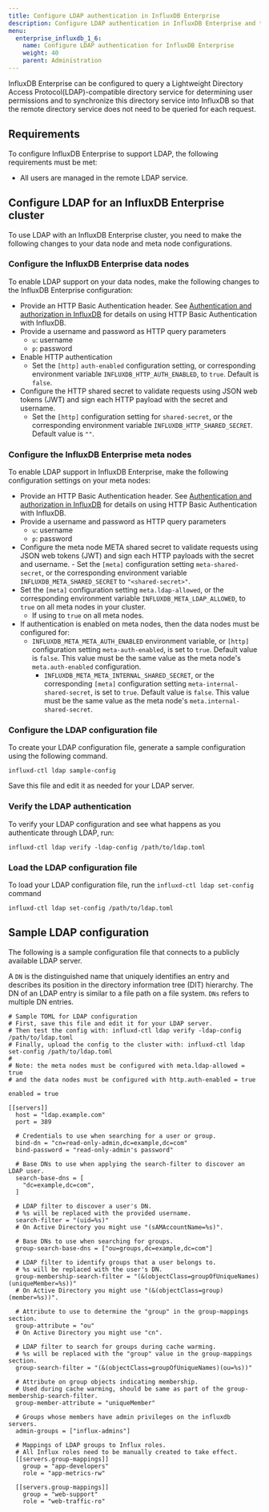 ```yaml
---
title: Configure LDAP authentication in InfluxDB Enterprise
description: Configure LDAP authentication in InfluxDB Enterprise and test LDAP connectivity.
menu:
  enterprise_influxdb_1_6:
    name: Configure LDAP authentication for InfluxDB Enterprise
    weight: 40
    parent: Administration
---
```

InfluxDB Enterprise can be configured to query a Lightweight Directory Access Protocol(LDAP)-compatible directory service for determining user permissions and to synchronize this directory service into InfluxDB so that the remote directory service does not need to be queried for each request.

## Requirements

To configure InfluxDB Enterprise to support LDAP, the following requirements must be met:

* All users are managed in the remote LDAP service.

## Configure LDAP for an InfluxDB Enterprise cluster

To use LDAP with an InfluxDB Enterprise cluster, you need to make the following changes to your data node and meta node configurations.

### Configure the InfluxDB Enterprise data nodes

To enable LDAP support on your data nodes, make the following changes to the InfluxDB Enterprise configuration:

* Provide an HTTP Basic Authentication header. See [Authentication and authorization in InfluxDB](/influxdb/v1.6/administration/authentication_and_authorization/) for details on using HTTP Basic Authentication with InfluxDB.
* Provide a username and password as HTTP query parameters
  - `u`: username
  - `p`: password
* Enable HTTP authentication
  - Set the `[http]` `auth-enabled` configuration setting, or corresponding environment variable `INFLUXDB_HTTP_AUTH_ENABLED`, to `true`. Default is `false`.
* Configure the HTTP shared secret to validate requests using JSON web tokens (JWT) and sign each HTTP payload with the secret and username.
  - Set the `[http]` configuration setting for `shared-secret`, or the corresponding environment variable `INFLUXDB_HTTP_SHARED_SECRET`. Default value is `""`.


### Configure the InfluxDB Enterprise meta nodes

To enable LDAP support in InfluxDB Enterprise, make the following configuration settings on your meta nodes:

* Provide an HTTP Basic Authentication header. See [Authentication and authorization in InfluxDB](/influxdb/v1.6/administration/authentication_and_authorization/) for details on using HTTP Basic Authentication with InfluxDB.
* Provide a username and password as HTTP query parameters
  - `u`: username
  - `p`: password
* Configure the meta node META shared secret to validate requests using JSON web tokens (JWT) and sign each HTTP payloads with the secret and username.
      - Set the `[meta]` configuration setting `meta-shared-secret`, or the corresponding environment variable `INFLUXDB_META_SHARED_SECRET` to `"<shared-secret>"`.
* Set the `[meta]` configuration setting `meta.ldap-allowed`, or the corresponding environment variable `INFLUXDB_META_LDAP_ALLOWED`, to `true` on all meta nodes in your cluster.
    - If using  to `true` on all meta nodes.
* If authentication is enabled on meta nodes, then the data nodes must be configured for:
    - `INFLUXDB_META_META_AUTH_ENABLED` environment variable, or `[http]` configuration setting `meta-auth-enabled`, is set to `true`. Default value is `false`. This value must be the same value as the meta node's `meta.auth-enabled` configuration.
      - `INFLUXDB_META_META_INTERNAL_SHARED_SECRET`, or the corresponding `[meta]` configuration setting `meta-internal-shared-secret`, is set to `true`. Default value is `false`. This value must be the same value as the meta node's `meta.internal-shared-secret`.


### Configure the LDAP configuration file

To create your LDAP configuration file, generate a sample configuration using the following command.

```
influxd-ctl ldap sample-config
```

Save this file and edit it as needed for your LDAP server.


### Verify the LDAP authentication

To verify your LDAP configuration and see what happens as you authenticate through LDAP, run:

```
influxd-ctl ldap verify -ldap-config /path/to/ldap.toml
```

### Load the LDAP configuration file

To load your LDAP configuration file, run the `influxd-ctl ldap set-config` command

```
influxd-ctl ldap set-config /path/to/ldap.toml
```

## Sample LDAP configuration

The following is a sample configuration file that connects to a publicly available LDAP server.

A `DN` is the distinguished name that uniquely identifies an entry and describes its position in the directory information tree (DIT) hierarchy. The DN of an LDAP entry is similar to a file path on a file system. `DNs` refers to multiple DN entries.

```
# Sample TOML for LDAP configuration
# First, save this file and edit it for your LDAP server.
# Then test the config with: influxd-ctl ldap verify -ldap-config /path/to/ldap.toml
# Finally, upload the config to the cluster with: influxd-ctl ldap set-config /path/to/ldap.toml
#
# Note: the meta nodes must be configured with meta.ldap-allowed = true
# and the data nodes must be configured with http.auth-enabled = true

enabled = true

[[servers]]
  host = "ldap.example.com"
  port = 389

  # Credentials to use when searching for a user or group.
  bind-dn = "cn=read-only-admin,dc=example,dc=com"
  bind-password = "read-only-admin's password"

  # Base DNs to use when applying the search-filter to discover an LDAP user.
  search-base-dns = [
    "dc=example,dc=com",
  ]

  # LDAP filter to discover a user's DN.
  # %s will be replaced with the provided username.
  search-filter = "(uid=%s)"
  # On Active Directory you might use "(sAMAccountName=%s)".

  # Base DNs to use when searching for groups.
  group-search-base-dns = ["ou=groups,dc=example,dc=com"]

  # LDAP filter to identify groups that a user belongs to.
  # %s will be replaced with the user's DN.
  group-membership-search-filter = "(&(objectClass=groupOfUniqueNames)(uniqueMember=%s))"
  # On Active Directory you might use "(&(objectClass=group)(member=%s))".

  # Attribute to use to determine the "group" in the group-mappings section.
  group-attribute = "ou"
  # On Active Directory you might use "cn".

  # LDAP filter to search for groups during cache warming.
  # %s will be replaced with the "group" value in the group-mappings section.
  group-search-filter = "(&(objectClass=groupOfUniqueNames)(ou=%s))"

  # Attribute on group objects indicating membership.
  # Used during cache warming, should be same as part of the group-membership-search-filter.
  group-member-attribute = "uniqueMember"

  # Groups whose members have admin privileges on the influxdb servers.
  admin-groups = ["influx-admins"]

  # Mappings of LDAP groups to Influx roles.
  # All Influx roles need to be manually created to take effect.
  [[servers.group-mappings]]
    group = "app-developers"
    role = "app-metrics-rw"

  [[servers.group-mappings]]
    group = "web-support"
    role = "web-traffic-ro"
```
